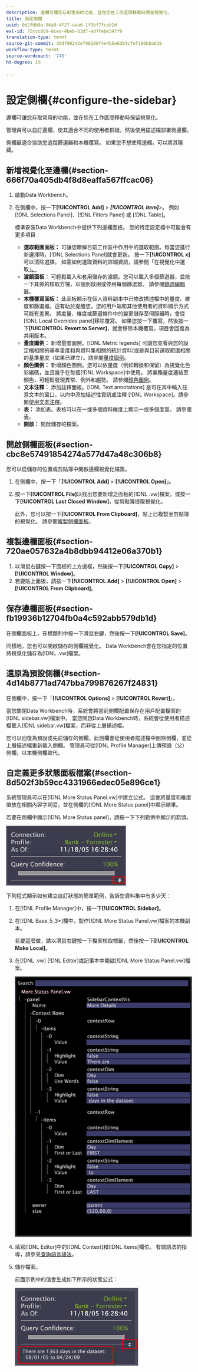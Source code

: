 ```yaml
---
description: 邊欄可讓您存取常用的功能，並在您在工作區間移動時保留視覺化。
title: 設定側欄
uuid: 0d2f0b9a-56a9-4f27-aaa6-1f9bf7fcab2d
exl-id: 75ccc869-8ced-4beb-b3d7-ed7febe347f9
translation-type: tm+mt
source-git-commit: d9df90242ef96188f4e4b5e6d04cfef196b0a628
workflow-type: tm+mt
source-wordcount: '745'
ht-degree: 1%

---
```


# 設定側欄{#configure-the-sidebar}

邊欄可讓您存取常用的功能，並在您在工作區間移動時保留視覺化。

管理員可以自訂邊欄，使其適合不同的使用者群組，然後使用描述檔部署側邊欄。

側欄最適合協助您追蹤篩選器和本機覆寫。 如果您不想使用邊欄，可以將其隱藏。

## 新增視覺化至邊欄{#section-666f70a405db4f8d8eaffa567ffcac06}

1. 啟動Data Workbench。
1. 在側欄中，按一下&#x200B;**[!UICONTROL Add]** > ***[!UICONTROL item]**>*。 例如 [!DNL Selections Panel]、[!DNL Filters Panel] 或 [!DNL Table]。

   標準安裝Data Workbench中提供下列邊欄面板。 您的特定設定檔中可能會有更多項目：

   * **選取範圍面板：** 可讓您瞭解目前工作區中作用中的選取範圍。每當您進行新選擇時，[!DNL Selections Panel]就會更新。 按一下&#x200B;**[!UICONTROL x]**&#x200B;可以清除選擇。 如需如何選取資料的詳細資訊，請參閱「在視覺化中選取」[。](../../home/c-get-started/c-vis/c-sel-vis/c-sel-vis.md#concept-012870ec22c7476e9afbf3b8b2515746)
   * **濾鏡面板：** 可輕鬆載入和套用儲存的濾鏡。您可以載入多個篩選器，並按一下其旁的核取方塊，以個別啟用或停用每個篩選器。 請參閱[篩選編輯器](../../home/c-get-started/c-analysis-vis/c-filter-editors/c-filter-editors.md#concept-2f343ecbed8240f18b0c1f1eccef11e3)。
   * **本機覆寫面板：** 此面板顯示在個人資料副本中已修改描述檔中的量度、維度和篩選器。這有助於提醒您，您的用戶端和其他使用者的資料顯示方式可能有差異。 將度量、維度或篩選條件中的變更儲存至伺服器時，會從[!DNL Local Overrides panel]移除覆寫。 如果您按一下覆寫，然後按一下&#x200B;**[!UICONTROL Revert to Server]**，就會移除本機覆寫，項目會回復為共用版本。
   * **量度圖例：** 新增量度圖例。[!DNL Metric legends] 可讓您查看與您的設定檔相關的基準量度和與資料集相關的統計資料(或是與目前選取範圍相關的基準量度（如果已建立）。請參閱[量度圖例](../../home/c-get-started/c-analysis-vis/c-legends/c-metric-leg.md#concept-e7195bc8f7844ae295bda3a88b028d5b)。
   * **顏色圖例：** 新增顏色圖例。您可以依量度（例如轉換和保留）為視覺化色彩編碼，並且幾乎在每個[!DNL Workspace]中使用。 將業務量度連結至顏色，可輕鬆發現異常、例外和趨勢。 請參閱[顏色圖例](../../home/c-get-started/c-analysis-vis/c-legends/c-color-leg.md#concept-f84d51dc0d6547f981d0642fc2d01358)。
   * **文本注釋：** 添加註釋面板。[!DNL Text annotations] 是可在其中輸入任意文本的窗口，以向中添加描述性資訊或注釋 [!DNL Workspace]。請參閱[使用文本注釋](../../home/c-get-started/c-analysis-vis/c-annots/c-text-annots.md#concept-55b4aa3e0c58470b8e3c9d452e12a777)。
   * **表：** 添加表。表格可以在一或多個資料維度上顯示一或多個度量。 請參閱[表](../../home/c-get-started/c-analysis-vis/c-tables/c-tables.md#concept-c632cb8ad9724f90ac5c294d52ae667f)。
   * **開啟：** 開啟儲存的檔案。

## 開啟側欄面板{#section-cbc8e57491854274a577d47a48c306b8}

您可以從儲存的位置或剪貼簿中開啟邊欄視覺化檔案。

1. 在側欄中，按一下「**[!UICONTROL Add]** > **[!UICONTROL Open]**」。
1. 按一下&#x200B;**[!UICONTROL File]**&#x200B;以找出您要新增之面板的[!DNL .vw]檔案，或按一下&#x200B;**[!UICONTROL Last Closed Window]**，從剪貼簿提取視覺化。

   此外，您可以按一下&#x200B;**[!UICONTROL From Clipboard]**，貼上已複製至剪貼簿的視覺化。 請參閱[複製側欄面板](../../home/c-get-started/c-config-sidebar.md#section-720ae057632a4b8dbb94412e06a370b1)。

## 複製邊欄面板{#section-720ae057632a4b8dbb94412e06a370b1}

1. 以滑鼠右鍵按一下面板的上方邊框，然後按一下&#x200B;**[!UICONTROL Copy]** > **[!UICONTROL Window]**。
1. 若要貼上面板，請按一下&#x200B;**[!UICONTROL Add]** > **[!UICONTROL Open]** > **[!UICONTROL From Clipboard]**。

## 保存邊欄面板{#section-fb19936b12704fb0a4c592abb579db1d}

在側欄面板上，在標題列中按一下滑鼠右鍵，然後按一下&#x200B;**[!UICONTROL Save]**。

同樣地，您也可以開啟儲存的側欄視覺化。 Data Workbench會在您指定的位置將視覺化儲存為[!DNL .vw]檔案。

## 還原為預設側欄{#section-4d14b8771ad747bba799876267f24831}

在側欄中，按一下「**[!UICONTROL Options]** > **[!UICONTROL Revert]**」。

當您關閉Data Workbench時，系統會將當前側欄配置保存在用戶配置檔案的[!DNL sidebar.vw]檔案中。 當您開啟Data Workbench時，系統會從使用者描述檔載入[!DNL sidebar.vw]檔案，而非從上層描述檔。

您可以回復為預設或先前儲存的側欄，此側欄會從使用者描述檔中刪除側欄，並從上層描述檔重新載入側欄。 管理員可從[!DNL Profile Manager]上傳預設（父）側欄，以本機側欄取代。

## 自定義更多狀態面板檔案{#section-8d502f3b59cc4331966edec05e896ce1}

系統管理員可以在[!DNL More Status Panel.vw]中建立公式。 這會將量度和維度值放在相關內容字詞旁，並在側欄的[!DNL More Status panel]中顯示結果。

若要在側欄中顯示[!DNL More Status panel]，請按一下下列範例中顯示的箭頭。

![](assets/more_status_panel_arrows.png)

下列程式顯示如何建立自訂狀態的簡單範例，告訴您資料集中有多少天：

1. 在[!DNL Profile Manager]中，按一下&#x200B;**[!UICONTROL Sidebar\]**。

1. 在[!DNL Base_5_3*]欄中，製作[!DNL More Status Panel.vw]檔案的本機副本。

   若要這麼做，請以滑鼠右鍵按一下檔案核取標籤，然後按一下&#x200B;**[!UICONTROL Make Local]**。

1. 在[!DNL .vw] [!DNL Editor]或記事本中開啟[!DNL More Status Panel.vw]檔案。

   ![](assets/more_status_panel_file.png)

1. 填寫[!DNL Editor]中的[!DNL Context]和[!DNL Items]欄位。 有關語法的指導，請參見[查詢語言語法](../../home/c-get-started/c-qry-lang-syntx/c-qry-lang-syntx.md#concept-15d1d3f5164a47d49468c5acb7299d9f)。

1. 儲存檔案。

   前面示例中的值會生成如下所示的狀態公式：

   ![](assets/more_status_panel.png)
